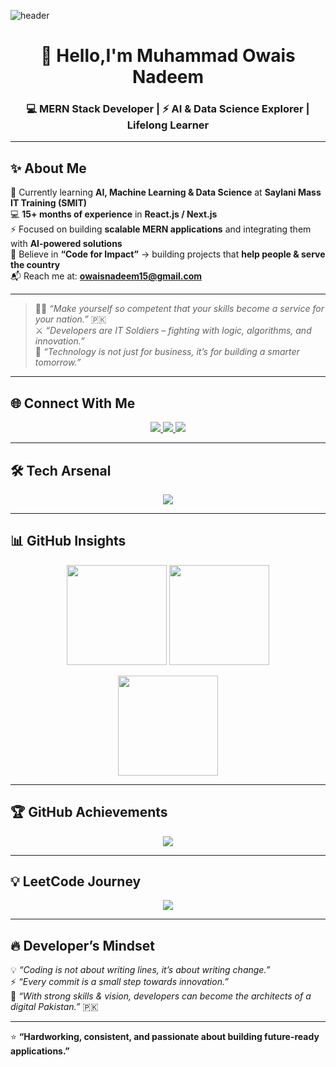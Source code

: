 ![header](https://wallpapercave.com/wp/wp8904080.jpg)

<h1 align="center">👋 Hello,I'm Muhammad Owais Nadeem</h1>
<h3 align="center">💻 MERN Stack Developer | ⚡ AI & Data Science Explorer | Lifelong Learner</h3>

---

## ✨ About Me  
🌱 Currently learning **AI, Machine Learning & Data Science** at **Saylani Mass IT Training (SMIT)**  
💻 **15+ months of experience** in **React.js / Next.js**  
⚡ Focused on building **scalable MERN applications** and integrating them with **AI-powered solutions**  
🎯 Believe in **“Code for Impact”** → building projects that **help people & serve the country**  
📬 Reach me at: **owaisnadeem15@gmail.com**  

---

> 🧑‍💻 *“Make yourself so competent that your skills become a service for your nation.”* 🇵🇰  
> ⚔️ *“Developers are IT Soldiers – fighting with logic, algorithms, and innovation.”*  
> 🚀 *“Technology is not just for business, it’s for building a smarter tomorrow.”*  

---

## 🌐 Connect With Me  
<p align="center">
  <a href="https://www.linkedin.com/in/owais-nadeem/" target="_blank">
    <img src="https://img.shields.io/badge/LinkedIn-%230177B5.svg?&style=for-the-badge&logo=linkedin&logoColor=white" />
  </a>
  <a href="https://leetcode.com/owaisnadeem18" target="_blank">
    <img src="https://img.shields.io/badge/LeetCode-FFA116?style=for-the-badge&logo=leetcode&logoColor=white" />
  </a>
  <a href="mailto:owaisnadeem15@gmail.com">
    <img src="https://img.shields.io/badge/Gmail-D14836.svg?&style=for-the-badge&logo=gmail&logoColor=white" />
  </a>
</p>

---

## 🛠️ Tech Arsenal  
<p align="center">
  <img src="https://skillicons.dev/icons?i=react,next,nodejs,express,mongodb,tailwind,js,python,sklearn,pandas,numpy,bootstrap,c,cpp,html,css" />
</p>

---

## 📊 GitHub Insights  
<p align="center">
  <img src="https://github-readme-stats.vercel.app/api?username=owaisnadeem18&show_icons=true&theme=radical&hide_border=true" height="160px"/>
  <img src="https://github-readme-stats.vercel.app/api/top-langs/?username=owaisnadeem18&layout=compact&theme=radical&hide_border=true" height="160px"/>
</p>

<p align="center">
  <img src="https://github-readme-streak-stats.herokuapp.com?user=owaisnadeem18&theme=radical&hide_border=true" height="160px"/>
</p>

---

## 🏆 GitHub Achievements  
<p align="center">
  <img src="https://github-profile-trophy.vercel.app/?username=owaisnadeem18&theme=algolia&row=1&column=6" />
</p>

---

## 💡 LeetCode Journey  
<p align="center">
  <img src="https://leetcard.jacoblin.cool/owaisnadeem18?theme=dark&font=Karma&ext=contest,heatmap" />
</p>

---

## 🔥 Developer’s Mindset  
💡 *“Coding is not about writing lines, it’s about writing change.”*  
⚡ *“Every commit is a small step towards innovation.”*  
🚀 *“With strong skills & vision, developers can become the architects of a digital Pakistan.”* 🇵🇰  

---

⭐ **“Hardworking, consistent, and passionate about building future-ready applications.”**